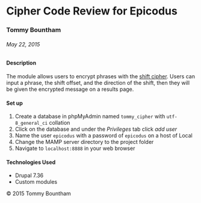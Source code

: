# Cipher Code Review for Epicodus

### Tommy Bountham

###### May 22, 2015

#### Description

The module allows users to encrypt phrases with the [shift cipher](http://en.wikipedia.org/wiki/Caesar_cipher). Users can input a phrase, the shift offset, and the direction of the shift, then they will be given the encrypted message on a results page.

#### Set up

1. Create a database in phpMyAdmin named `tommy_cipher` with `utf-8_general_ci` collation
2. Click on the database and under the *Privileges* tab click *add user*
3. Name the user `epicodus` with a password of `epicodus` on a host of Local
4. Change the MAMP server directory to the project folder
5. Navigate to `localhost:8888` in your web browser

#### Technologies Used

* Drupal 7.36
* Custom modules

&copy; 2015 Tommy Bountham
